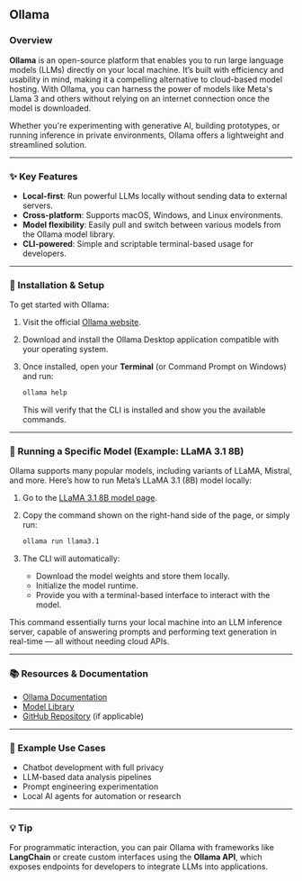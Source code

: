 ## Ollama

### Overview

**Ollama** is an open-source platform that enables you to run large language models (LLMs) directly on your local machine. It’s built with efficiency and usability in mind, making it a compelling alternative to cloud-based model hosting. With Ollama, you can harness the power of models like Meta's Llama 3 and others without relying on an internet connection once the model is downloaded.

Whether you're experimenting with generative AI, building prototypes, or running inference in private environments, Ollama offers a lightweight and streamlined solution.

---

### ✨ Key Features

* **Local-first**: Run powerful LLMs locally without sending data to external servers.
* **Cross-platform**: Supports macOS, Windows, and Linux environments.
* **Model flexibility**: Easily pull and switch between various models from the Ollama model library.
* **CLI-powered**: Simple and scriptable terminal-based usage for developers.

---

### 🔧 Installation & Setup

To get started with Ollama:

1. Visit the official [Ollama website](https://ollama.com/).
2. Download and install the Ollama Desktop application compatible with your operating system.
3. Once installed, open your **Terminal** (or Command Prompt on Windows) and run:

   ```bash
   ollama help
   ```

   This will verify that the CLI is installed and show you the available commands.

---

### 🧠 Running a Specific Model (Example: LLaMA 3.1 8B)

Ollama supports many popular models, including variants of LLaMA, Mistral, and more. Here’s how to run Meta’s LLaMA 3.1 (8B) model locally:

1. Go to the [LLaMA 3.1 8B model page](https://ollama.com/library/llama3.1).

2. Copy the command shown on the right-hand side of the page, or simply run:

   ```bash
   ollama run llama3.1
   ```

3. The CLI will automatically:

   * Download the model weights and store them locally.
   * Initialize the model runtime.
   * Provide you with a terminal-based interface to interact with the model.

This command essentially turns your local machine into an LLM inference server, capable of answering prompts and performing text generation in real-time — all without needing cloud APIs.

---

### 📚 Resources & Documentation

* [Ollama Documentation](https://ollama.com/docs)
* [Model Library](https://ollama.com/library)
* [GitHub Repository](https://github.com/ollama/ollama) (if applicable)

---

### 🧪 Example Use Cases

* Chatbot development with full privacy
* LLM-based data analysis pipelines
* Prompt engineering experimentation
* Local AI agents for automation or research

---

### 💡 Tip

For programmatic interaction, you can pair Ollama with frameworks like **LangChain** or create custom interfaces using the **Ollama API**, which exposes endpoints for developers to integrate LLMs into applications.

